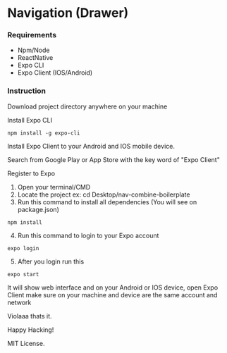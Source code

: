 # Navigation (Drawer)

### Requirements
* Npm/Node
* ReactNative
* Expo CLI
* Expo Client (IOS/Android)

### Instruction
<p>Download project directory anywhere on your machine</p> 

<p>Install Expo CLI</p>


```
npm install -g expo-cli
```

<p>Install Expo Client to your Android and IOS mobile device.</p>
<p>Search from Google Play or App Store with the key word of "Expo Client"</p>
<p>Register to Expo</p>

1. Open your terminal/CMD
2. Locate the project ex: cd Desktop/nav-combine-boilerplate 
3. Run this command to install all dependencies (You will see on package.json)
```
npm install
```
4. Run this command to login to your Expo account
```
expo login
```
5. After you login run this
```
expo start
```

<p>It will show web interface and on your Android or IOS device, open Expo Client make sure on your machine and device are the same account and network</p>

<p>Violaaa thats it.</p>
<p>Happy Hacking!</p>
<p>MIT License.</p>